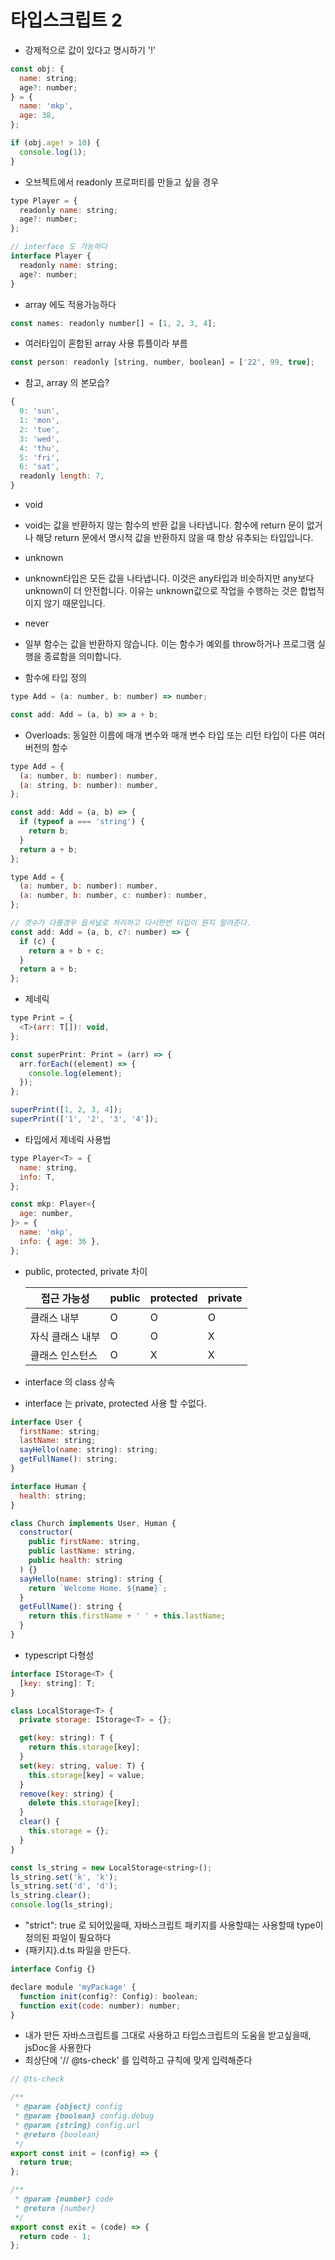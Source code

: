 # 타입스크립트 2

- 강제적으로 값이 있다고 명시하기 '!'

```js
const obj: {
  name: string;
  age?: number;
} = {
  name: 'mkp',
  age: 38,
};

if (obj.age! > 10) {
  console.log(1);
}
```

- 오브젝트에서 readonly 프로퍼티를 만들고 싶을 경우

```js
type Player = {
  readonly name: string;
  age?: number;
};

// interface 도 가능하다
interface Player {
  readonly name: string;
  age?: number;
}
```

- array 에도 적용가능하다

```js
const names: readonly number[] = [1, 2, 3, 4];
```

- 여러타입이 혼합된 array 사용 튜플이라 부름

```js
const person: readonly [string, number, boolean] = ['22', 99, true];
```

- 참고, array 의 본모습?

```js
{
  0: 'sun',
  1: 'mon',
  2: 'tue',
  3: 'wed',
  4: 'thu',
  5: 'fri',
  6: 'sat',
  readonly length: 7,
}
```

- void
- void는 값을 반환하지 않는 함수의 반환 값을 나타냅니다. 함수에 return 문이 없거나 해당 return 문에서 명시적 값을 반환하지 않을 때 항상 유추되는 타입입니다.

- unknown
- unknown타입은 모든 값을 나타냅니다. 이것은 any타입과 비슷하지만 any보다 unknown이 더 안전합니다. 이유는 unknown값으로 작업을 수행하는 것은 합법적이지 않기 때문입니다.

- never
- 일부 함수는 값을 반환하지 않습니다. 이는 함수가 예외를 throw하거나 프로그램 실행을 종료함을 의미합니다.

- 함수에 타입 정의

```js
type Add = (a: number, b: number) => number;

const add: Add = (a, b) => a + b;
```

- Overloads: 동일한 이름에 매개 변수와 매개 변수 타입 또는 리턴 타입이 다른 여러 버전의 함수

```js
type Add = {
  (a: number, b: number): number,
  (a: string, b: number): number,
};

const add: Add = (a, b) => {
  if (typeof a === 'string') {
    return b;
  }
  return a + b;
};
```

```js
type Add = {
  (a: number, b: number): number,
  (a: number, b: number, c: number): number,
};

// 갯수가 다를경우 옵셔널로 처리하고 다시한번 타입이 뭔지 알려준다.
const add: Add = (a, b, c?: number) => {
  if (c) {
    return a + b + c;
  }
  return a + b;
};
```

- 제네릭

```js
type Print = {
  <T>(arr: T[]): void,
};

const superPrint: Print = (arr) => {
  arr.forEach((element) => {
    console.log(element);
  });
};

superPrint([1, 2, 3, 4]);
superPrint(['1', '2', '3', '4']);
```

- 타입에서 제네릭 사용법

```js
type Player<T> = {
  name: string,
  info: T,
};

const mkp: Player<{
  age: number,
}> = {
  name: 'mkp',
  info: { age: 36 },
};
```

- public, protected, private 차이

  | 접근 가능성      | public | protected | private |
  | ---------------- | ------ | --------- | ------- |
  | 클래스 내부      | O      | O         | O       |
  | 자식 클래스 내부 | O      | O         | X       |
  | 클래스 인스턴스  | O      | X         | X       |

- interface 의 class 상속
- interface 는 private, protected 사용 할 수없다.

```js
interface User {
  firstName: string;
  lastName: string;
  sayHello(name: string): string;
  getFullName(): string;
}

interface Human {
  health: string;
}

class Church implements User, Human {
  constructor(
    public firstName: string,
    public lastName: string,
    public health: string
  ) {}
  sayHello(name: string): string {
    return `Welcome Home. ${name}`;
  }
  getFullName(): string {
    return this.firstName + ' ' + this.lastName;
  }
}
```

- typescript 다형성

```js
interface IStorage<T> {
  [key: string]: T;
}

class LocalStorage<T> {
  private storage: IStorage<T> = {};

  get(key: string): T {
    return this.storage[key];
  }
  set(key: string, value: T) {
    this.storage[key] = value;
  }
  remove(key: string) {
    delete this.storage[key];
  }
  clear() {
    this.storage = {};
  }
}

const ls_string = new LocalStorage<string>();
ls_string.set('k', 'k');
ls_string.set('d', 'd');
ls_string.clear();
console.log(ls_string);
```

- "strict": true 로 되어있을때, 자바스크립트 패키지를 사용할때는 사용할때 type이 정의된 파일이 필요하다
- {패키지}.d.ts 파일을 만든다.

```js
interface Config {}

declare module 'myPackage' {
  function init(config?: Config): boolean;
  function exit(code: number): number;
}
```

- 내가 만든 자바스크립트를 그대로 사용하고 타입스크립트의 도움을 받고싶을때, jsDoc을 사용한다
- 최상단에 '// @ts-check' 를 입력하고 규칙에 맞게 입력해준다

```js
// @ts-check

/**
 * @param {object} config
 * @param {boolean} config.debug
 * @param {string} config.url
 * @return {boolean}
 */
export const init = (config) => {
  return true;
};

/**
 * @param {number} code
 * @return {number}
 */
export const exit = (code) => {
  return code - 1;
};
```
